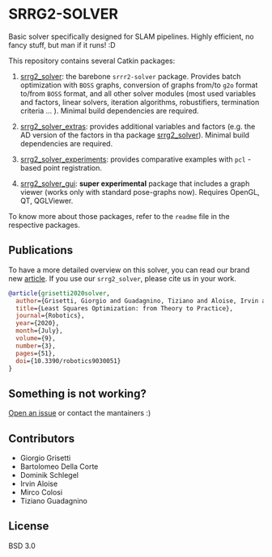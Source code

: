 # SRRG2-SOLVER
Basic solver specifically designed for SLAM pipelines. Highly efficient, no fancy stuff, but man if it runs! :D

This repository contains several Catkin packages:

  1. [srrg2_solver](srrg2_solver): the barebone `srrr2-solver` package. Provides batch optimization with `BOSS` graphs, conversion of graphs from/to `g2o` format to/from `BOSS` format, and all other solver modules (most used variables and factors, linear solvers, iteration algorithms, robustifiers, termination criteria ... ). Minimal build dependencies are required.

  2. [srrg2_solver_extras](srrg2_solver_extras): provides additional variables and factors (e.g. the AD version of the factors in tha package [srrg2_solver](srrg2_solver)). Minimal build dependencies are required.

  3. [srrg2_solver_experiments](srrg2_solver_experiments): provides comparative examples with `pcl` - based point registration.

  4. [srrg2_solver_gui](srrg2_solver_gui): **super experimental** package that includes a graph viewer (works only with standard pose-graphs now). Requires OpenGL, QT, QGLViewer.

To know more about those packages, refer to the `readme` file in the respective packages.

## Publications
To have a more detailed overview on this solver, you can read our brand new [article](https://doi.org/10.3390/robotics9030051).
If you use our `srrg2_solver`, please cite us in your work.
```bibtex
@article{grisetti2020solver,
  author={Grisetti, Giorgio and Guadagnino, Tiziano and Aloise, Irvin and Colosi, Mirco and Della Corte, Bartolomeo and Schlegel, Dominik},
  title={Least Squares Optimization: from Theory to Practice},
  journal={Robotics},
  year={2020},
  month={July},
  volume={9},
  number={3},
  pages={51},
  doi={10.3390/robotics9030051}
}
```

## Something is not working?
[Open an issue](https://github.com/srrg-sapienza/srrg2_solver/issues/new) or contact the mantainers :)

## Contributors
* Giorgio Grisetti
* Bartolomeo Della Corte
* Dominik Schlegel
* Irvin Aloise
* Mirco Colosi
* Tiziano Guadagnino

## License
BSD 3.0
